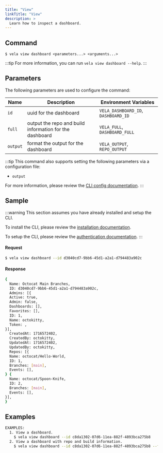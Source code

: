 ```yaml
---
title: "View"
linkTitle: "View"
description: >
  Learn how to inspect a dashboard.
---
```


## Command

```
$ vela view dashboard <parameters...> <arguments...>
```

:::tip
For more information, you can run `vela view dashboard --help`.
:::

## Parameters

The following parameters are used to configure the command:

| Name     | Description                                             | Environment Variables               |
| -------- | ------------------------------------------------------- | ----------------------------------- |
| `id`     | uuid for the dashboard                                  | `VELA_DASHBOARD_ID`, `DASHBOARD_ID` |
| `full`   | output the repo and build information for the dashboard | `VELA_FULL`, `DASHBOARD_FULL`       |
| `output` | format the output for the dashboard                     | `VELA_OUTPUT`, `REPO_OUTPUT`        |

:::tip
This command also supports setting the following parameters via a configuration file:

- `output`

For more information, please review the [CLI config documentation](/docs//docs/reference/cli/config.md).
:::

## Sample

:::warning
This section assumes you have already installed and setup the CLI.

To install the CLI, please review the [installation documentation](/docs/reference/cli/install.md).

To setup the CLI, please review the [authentication documentation](/docs/reference/cli/authentication.md).
:::

#### Request

```sh
$ vela view dashboard --id d3040cd7-9bb6-45d1-a2a1-d794483a902c
```

#### Response

```sh
{
  Name: Octocat Main Branches,
  ID: d3040cd7-9bb6-45d1-a2a1-d794483a902c,
  Admins: [{
  Active: true,
  Admin: false,
  Dashboards: [],
  Favorites: [],
  ID: 1,
  Name: octokitty,
  Token: ,
}],
  CreatedAt: 1716572402,
  CreatedBy: octokitty,
  UpdatedAt: 1716572402,
  UpdatedBy: octokitty,
  Repos: [{
  Name: octocat/Hello-World,
  ID: 1,
  Branches: [main],
  Events: [],
} {
  Name: octocat/Spoon-Knife,
  ID: 2,
  Branches: [main],
  Events: [],
}],
}
```

## Examples

```sh
EXAMPLES:
  1. View a dashboard.
    $ vela view dashboard --id c8da1302-07d6-11ea-882f-4893bca275b8
  2. View a dashboard with repo and build information.
    $ vela view dashboard --id c8da1302-07d6-11ea-882f-4893bca275b8 --full
```
